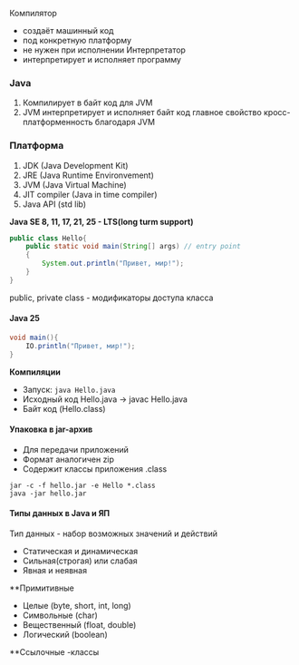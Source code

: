 Компилятор
- создаёт машинный код
- под конкретную платформу
- не нужен при исполнении
Интерпретатор
- интерпретирует и исполняет программу

### Java
1) Компилирует в байт код для JVM
2) JVM интерпретирует и исполняет байт код
главное свойство кросс-платформенность благодаря JVM

### Платформа
1) JDK (Java Development Kit)
2) JRE (Java Runtime Environvement)
3) JVM (Java Virtual Machine)
4) JIT compiler (Java in time compiler) 
5) Java API (std lib)

**Java SE 8, 11, 17, 21, 25 - LTS(long turm support)**

``` java 
public class Hello{
	public static void main(String[] args) // entry point
	{
		System.out.println("Привет, мир!");
	}
}
```

public, private class - модификаторы доступа класса

#### Java 25
``` java
void main(){
	IO.println("Привет, мир!");
}
```

**Компиляции**
- Запуск: ```java Hello.java```
- Исходный код Hello.java -> javac Hello.java
- Байт код (Hello.class)

#### Упаковка в jar-архив
- Для передачи приложений
- Формат аналогичен zip
- Содержит классы приложения .class

```
jar -c -f hello.jar -e Hello *.class
java -jar hello.jar
```

#### Типы данных в Java и ЯП
Тип данных - набор возможных значений и действий
- Статическая и динамическая
- Сильная(строгая) или слабая
- Явная и неявная

**Примитивные
- Целые (byte, short, int, long)
- Символьные (char)
- Вещественный (float, double)
- Логический (boolean)

**Ссылочные
-классы




